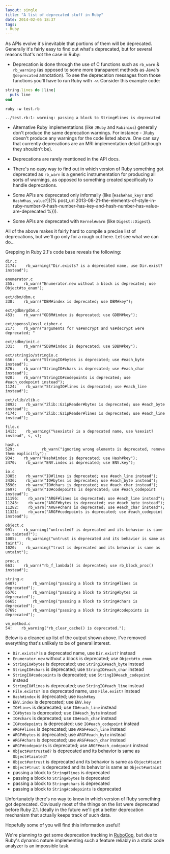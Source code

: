 ```yaml
---
layout: single
title: "A list of deprecated stuff in Ruby"
date: 2014-02-05 18:37
tags:
- Ruby
---
```


As APIs evolve it's inevitable that portions of them will be deprecated. Generally it's fairly
easy to find out what's deprecated, but for several reasons that's not the case in Ruby:

* Deprecation is done through the use of C functions such as `rb_warn` & `rb_warning` (as opposed to some more
transparent methods as Java's `@deprecated` annotation). To see the deprecation messages from those functions
you'll have to run Ruby with `-w`. Consider this example code:

```ruby
string.lines do |line|
  puts line
end
```

```
ruby -w test.rb

../test.rb:1: warning: passing a block to String#lines is deprecated
```

* Alternative Ruby implementations (like `JRuby` and `Rubinius`)
generally don't produce the same deprecation warnings. For instance -
`JRuby` doesn't produce any warnings for the code listed above. One
can say that currently deprecations are an MRI implementation detail
(although they shouldn't be).

* Deprecations are rarely mentioned in the API docs.

* There's no easy way to find out in which version of Ruby
something got deprecated as `rb_warn` is a generic instrumentation for
producing all sorts of warnings, as opposed to something created specifically to handle
deprecations.

* Some APIs are deprecated only informally (like
  [`Hash#has_key?` and `Hash#has_value?`]({% post_url 2013-08-21-the-elements-of-style-in-ruby-number-9-hash-number-has-key-and-hash-number-has-value-are-deprecated %})).

* Some APIs are deprecated with `Kernel#warn` (like `Digest::Digest`).

All of the above makes it fairly hard to compile a precise list of deprecations, but we'll go
only for a rough cut here. Let see what we can do...

Grepping in Ruby 2.1's code base reveals the following:

```
dir.c
2174:    rb_warning("Dir.exists? is a deprecated name, use Dir.exist? instead");

enumerator.c
355:    rb_warn("Enumerator.new without a block is deprecated; use Object#to_enum");

ext/dbm/dbm.c
338:    rb_warn("DBM#index is deprecated; use DBM#key");

ext/gdbm/gdbm.c
453:    rb_warn("GDBM#index is deprecated; use GDBM#key");

ext/openssl/ossl_cipher.c
217:    rb_warn("arguments for %s#encrypt and %s#decrypt were deprecated; "

ext/sdbm/init.c
331:    rb_warn("SDBM#index is deprecated; use SDBM#key");

ext/stringio/stringio.c
656:    rb_warn("StringIO#bytes is deprecated; use #each_byte instead");
876:    rb_warn("StringIO#chars is deprecated; use #each_char instead");
920:    rb_warn("StringIO#codepoints is deprecated; use #each_codepoint instead");
1124:    rb_warn("StringIO#lines is deprecated; use #each_line instead");

ext/zlib/zlib.c
3892:    rb_warn("Zlib::GzipReader#bytes is deprecated; use #each_byte instead");
4174:    rb_warn("Zlib::GzipReader#lines is deprecated; use #each_line instead");

file.c
1413:    rb_warning("%sexists? is a deprecated name, use %sexist? instead", s, s);

hash.c
529:            rb_warn("ignoring wrong elements is deprecated, remove them explicitly");
934:    rb_warn("Hash#index is deprecated; use Hash#key");
3470:    rb_warn("ENV.index is deprecated; use ENV.key");

io.c
3385:    rb_warn("IO#lines is deprecated; use #each_line instead");
3436:    rb_warn("IO#bytes is deprecated; use #each_byte instead");
3590:    rb_warn("IO#chars is deprecated; use #each_char instead");
3697:    rb_warn("IO#codepoints is deprecated; use #each_codepoint instead");
11196:    rb_warn("ARGF#lines is deprecated; use #each_line instead");
11243:    rb_warn("ARGF#bytes is deprecated; use #each_byte instead");
11282:    rb_warn("ARGF#chars is deprecated; use #each_char instead");
11321:    rb_warn("ARGF#codepoints is deprecated; use #each_codepoint instead");

object.c
991:    rb_warning("untrusted? is deprecated and its behavior is same as tainted?");
1005:    rb_warning("untrust is deprecated and its behavior is same as taint");
1020:    rb_warning("trust is deprecated and its behavior is same as untaint");

proc.c
663:    rb_warn("rb_f_lambda() is deprecated; use rb_block_proc() instead");

string.c
6407:       rb_warning("passing a block to String#lines is deprecated");
6576:       rb_warning("passing a block to String#bytes is deprecated");
6665:       rb_warning("passing a block to String#chars is deprecated");
6769:       rb_warning("passing a block to String#codepoints is deprecated");

vm_method.c
54:    rb_warning("rb_clear_cache() is deprecated.");
```

Below is a cleaned up list of the output shown above. I've removed everything
that's unlikely to be of general interest.

* `Dir.exists?` is a deprecated name, use `Dir.exist?` instead
* `Enumerator.new` without a block is deprecated; use `Object#to_enum`
* `StringIO#bytes` is deprecated; use `StringIO#each_byte` instead
* `StringIO#chars` is deprecated; use `StringIO#each_char` instead
* `StringIO#codepoints` is deprecated; use `StringIO#each_codepoint` instead
* `StringIO#lines` is deprecated; use `StringIO#each_line` instead
* `File.exists?` is a deprecated name, use `File.exist?` instead
* `Hash#index` is deprecated; use `Hash#key`
* `ENV.index` is deprecated; use `ENV.key`
* `IO#lines` is deprecated; use `IO#each_line` instead
* `IO#bytes` is deprecated; use `IO#each_byte` instead
* `IO#chars` is deprecated; use `IO#each_char` instead
* `IO#codepoints` is deprecated; use `IO#each_codepoint` instead
* `ARGF#lines` is deprecated; use `ARGF#each_line` instead
* `ARGF#bytes` is deprecated; use `ARGF#each_byte` instead
* `ARGF#chars` is deprecated; use `ARGF#each_char` instead
* `ARGF#codepoints` is deprecated; use `ARGF#each_codepoint` instead
* `Object#untrusted?` is deprecated and its behavior is same as `Object#tainted?`
* `Object#untrust` is deprecated and its behavior is same as `Object#taint`
* `Object#trust` is deprecated and its behavior is same as `Object#untaint`
* passing a block to `String#lines` is deprecated
* passing a block to `String#bytes` is deprecated
* passing a block to `String#chars` is deprecated
* passing a block to `String#codepoints` is deprecated

Unfortunately there's no way to know in which version of Ruby
something got deprecated. Obviously most of the things on the list
were deprecated before Ruby 2.1. Ideally in the future we'll get a
better deprecation mechanism that actually keeps track of such data.

Hopefully some of you will find this information useful!

We're planning to get some deprecation tracking in [RuboCop](https://github.com/bbatsov/rubocop), but
due to Ruby's dynamic nature implementing such a feature reliably in a static code analyzer is an
impossible task.
